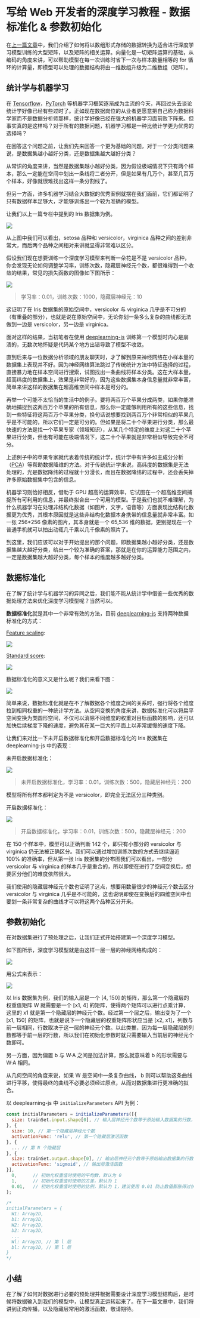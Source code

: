 # 写给 Web 开发者的深度学习教程 - 数据标准化 & 参数初始化
在[上一篇文章](https://github.com/AlanWei/blog/issues/7)中，我们介绍了如何将以数组形式存储的数据转换为适合进行深度学习模型训练的大型矩阵，以及矩阵的相关运算。向量化是一切矩阵运算的基础，从编码的角度来讲，可以帮助模型在每一次训练时省下一次与样本数量相等的 for 循环的计算量，即模型可以处理的数据结构将由一维数组升级为二维数组（矩阵）。

## 统计学与机器学习
在 [Tensorflow](https://www.tensorflow.org/)，[PyTorch](http://pytorch.org/) 等机器学习框架逐渐成为主流的今天，再回过头去谈论统计学好像已经有些过时了。正如现在数据岗位的从业者更愿意把自己称为数据科学家而不是数据分析师那样，统计学好像已经在强大的机器学习面前败下阵来。但事实真的是这样吗？对于所有的数据问题，机器学习都是一种比统计学更为优秀的选择吗？

在回答这个问题之前，让我们先来回答一个更为基础的问题，对于一个分类问题来说，是数据集越小越好分类，还是数据集越大越好分类？

从常识的角度来讲，当然是数据集越小越好分类，因为假设极端情况下只有两个样本，那么一定能在空间中划出一条线将二者分开，但是如果有几万个，甚至几百万个样本，好像就很难找出这样一条分割线了。

但另一方面，许多机器学习结合大数据的优秀案例就摆在我们面前，它们都证明了只有数据样本足够大，才能够训练出一个较为准确的模型。

让我们以上一篇专栏中提到的 Iris 数据集为例。

![](./iris.jpg)

从上图中我们可以看出，setosa 品种和 versicolor，virginica 品种之间的差别非常大，而后两个品种之间相对来讲就显得非常难以区分。

假设我们现在想要训练一个深度学习模型来判断一朵花是不是 versicolor 品种，你会发现无论如何调整学习率，训练次数，隐藏层神经元个数，都很难得到一个收敛的结果，常见的损失函数的图像如下图所示：

![](./cost.jpg)

> 学习率：0.01，训练次数：1000，隐藏层神经元：10

这证明了在 Iris 数据集的原始空间中，versicolor 与 virginica 几乎是不可分的（有重叠的部分），也就是说在原始空间中，无论你划一条多么复杂的曲线都无法做到一边是 versicolor，另一边是 virginica。

面对这样的结果，当初笔者在使用 [deeplearning-js](http://www.deeplearning-js.com/) 训练第一个模型时内心是崩溃的，无数次地怀疑是代码某个地方出错导致了模型不收敛。

直到后来与一位数据分析领域的朋友聊天时，才了解到原来神经网络在小样本量的数据集上表现并不好。因为神经网络算法跳过了传统统计方法中特征选择的过程，直接暴力地在样本空间进行搜索，试图找出一条曲线将样本分类。这在大样本量，超高纬度的数据集上，效果是非常好的，因为这些数据集本身信息量就非常丰富，简单来讲这样的数据集在超高维空间中样本是可分的。

再举一个可能不太恰当的生活中的例子。要将两百万个苹果分成两类，如果你能准确地捕捉到这两百万个苹果的所有信息，那么你一定能够利用所有的这些信息，找到一些特征将这两百万个苹果分类，换句话说想要找到两百万个非常相似的苹果几乎是不可能的，所以它们一定是可分的。但如果是将二十个苹果进行分类，那么最快速的方法是找一个苹果专家（领域知识），从某几个特定的维度上对这二十个苹果进行分类，但也有可能在极端情况下，这二十个苹果就是非常相似导致完全不可分。

上述例子中的苹果专家就代表着传统的统计学，统计学中有许多如主成分分析（[PCA](https://en.wikipedia.org/wiki/Principal_component_analysis)）等帮助数据降维的方法。对于传统统计学来说，高纬度的数据集是无法处理的，光是数据降纬的过程就十分漫长，而且在数据降纬的过程中，还会丢失掉许多原始数据集中包含的信息。

机器学习则恰好相反，借助于 GPU 超高的运算效率，它试图在一个超高维空间捕捉所有可利用的信息，并最终拟合出一个可用的模型。于是我们也就不难理解，为什么机器学习在处理非结构化数据（如图片，文字，语音等）方面表现比结构化数据更为优秀，其根本原因就是这些非结构化数据本身携带的信息量就非常丰富。如一张 256*256 像素的图片，其本身就是一个 65,536 维的数据，更别提现在一个普通手机就可以拍出动辄几千乘以几千像素的照片了。

到这里，我们应该可以对于开始提出的那个问题，即数据集越小越好分类，还是数据集越大越好分类，给出一个较为准确的答案，那就是在你的运算能力范围之内，一定是数据集越大越好分类，每个样本的维度越多越好分类。

## 数据标准化
在了解了统计学与机器学习的异同之后，我们能不能从统计学中借鉴一些优秀的数据处理方法来优化深度学习模型呢？当然可以。

**数据标准化**就是其中一个非常有效的方法，目前 [deeplearning-js](http://www.deeplearning-js.com/) 支持两种数据标准化的方式：

[Feature scaling](https://github.com/AlanWei/deeplearning-js/blob/master/src/preprocess/normalization/minMaxNormalization.ts):

![](./equation1.svg)

[Standard score](https://github.com/AlanWei/deeplearning-js/blob/master/src/preprocess/normalization/zscore.ts):

![](./equation2.svg)

数据标准化的意义又是什么呢？我们来看下图：

![](./standard.jpg)

简单来说，数据标准化就是在不了解数据各个维度之间的关系时，强行将各个维度拉到相同权重的一种统计学方法。从空间变换的角度来讲，数据标准化可以将扁平空间变换为类圆形空间，不仅可以消除不同维度的权重对目标函数的影响，还可以加快后续梯度下降的速度，避免其在某一巨大的平面上以非常缓慢的速度下降。

让我们来对比一下未开启数据标准化和开启数据标准化的 Iris 数据集在 deeplearning-js 中的表现：

未开启数据标准化：

![](./cost2.jpg)

> 未开启数据标准化，学习率：0.01，训练次数：500，隐藏层神经元：200

模型将所有样本都判定为不是 versicolor，即完全无法区分三种类别。

开启数据标准化：

![](./cost3.jpg)

> 开启数据标准化，学习率：0.01，训练次数：500，隐藏层神经元：200

在 150 个样本中，模型可以正确判断 142 个，即只有小部分的 versicolor 与 virginica 仍无法被正确区分。我们可以通过增加训练次数的方式去继续逼近 100% 的准确率，但从第一张 Iris 数据集的分布图我们可以看出，一部分 versicolor 与 virginica 的样本几乎是重合的，所以即使在进行了空间变换后，想要区分他们的难度依然很大。

我们使用的隐藏层神经元个数也证明了这点，想要用数量很少的神经元个数去区分 versicolor 与 virginica 几乎是不可能的，这也说明即使在变换后的四维空间中也要划一条非常复杂的曲线才可以将这两个品种区分开来。

## 参数初始化
在对数据集进行了预处理之后，让我们正式开始搭建第一个深度学习模型。

如下图所示，深度学习模型就是由这样一层一层的神经网络构成的：

![](./nn.jpg)

用公式来表示：

![](./equation3.svg)

以 Iris 数据集为例，我们的输入层是一个 [4, 150] 的矩阵，那么第一个隐藏层的权重值矩阵 W 就需要是一个 [x1, 4] 的矩阵，使得两个矩阵可以进行点乘计算，这里的 x1 就是第一个隐藏层的神经元个数。经过第一个层之后，输出变为了一个 [x1, 150] 的矩阵，也就是说下一个隐藏层的权重矩阵形状应当是 [x2, x1]，列数与前一层相同，行数取决于这一层的神经元个数。以此类推，因为每一层隐藏层的列数都等于前一层的行数，所以我们在初始化参数时就只需要输入当前层的神经元个数即可。

另一方面，因为偏置 b 与 W·A 之间是加法计算，那么就意味着 b  的形状需要与 W·A 相同。

从几何空间的角度来说，如果 W 是空间中一条复杂曲线， b 则可以帮助这条曲线进行平移，使得最终的曲线不必要必须经过原点，从而对数据集进行更准确的拟合。

以 deeplearning-js 中 `initializeParameters` API 为例：

```javascript
const initialParameters = initializeParameters([{
  size: trainSet.input.shape[0], // 输入层神经元个数等于原始输入数据集的行数，即输入数据维度数
}, {
  size: 10, // 第一个隐藏层神经元个数
  activationFunc: 'relu', // 第一个隐藏层激活函数
}, {
  ... // 第 N 个隐藏层
}, {
  size: trainSet.output.shape[0], // 输出层神经元个数等于原始输出数据集的行数，即输出数据维度数
  activationFunc: 'sigmoid', // 输出层激活函数
}],
  0,      // 初始化权重值时使用的平均数，默认为 0
  1,      // 初始化权重值时使用的方差，默认为 1
  0.01,   // 初始化权重值时使用的比例，默认为 1，建议使用 0.01 防止数值膨胀得过快
);

/*
initialParameters = {
  W1: Array2D,
  b1: Array2D,
  W2: Array2D,
  b2: Array2D,
  ...
  Wl: Array2D, // 第 l 层
  bl: Array2D, // 第 l 层
}
*/
```

## 小结
在了解了如何对数据进行必要的预处理并根据需要设计深度学习模型结构后，是时候将数据输入到我们的模型中，让模型真正运转起来了。在下一篇文章中，我们将讲到正向传播，以及隐藏层常用的激活函数，敬请期待。
